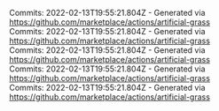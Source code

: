 Commits: 2022-02-13T19:55:21.804Z - Generated via https://github.com/marketplace/actions/artificial-grass
<br>
Commits: 2022-02-13T19:55:21.804Z - Generated via https://github.com/marketplace/actions/artificial-grass
<br>
Commits: 2022-02-13T19:55:21.804Z - Generated via https://github.com/marketplace/actions/artificial-grass
<br>
Commits: 2022-02-13T19:55:21.804Z - Generated via https://github.com/marketplace/actions/artificial-grass
<br>
Commits: 2022-02-13T19:55:21.804Z - Generated via https://github.com/marketplace/actions/artificial-grass
<br>
